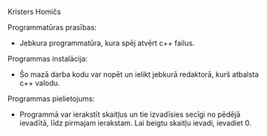 Kristers Homičs

Programmatūras prasības:
- Jebkura programmatūra, kura spēj atvērt c++ failus.
  
Programmas instalācija:
- Šo mazā darba kodu var nopēt un ielikt jebkurā redaktorā, kurš atbalsta c++ valodu.

Programmas pielietojums:
- Programmā var ierakstīt skaitļus un tie izvadīsies secīgi no pēdējā ievadītā, līdz pirmajam ierakstam. Lai beigtu skaitļu ievadi, ievadiet 0.
